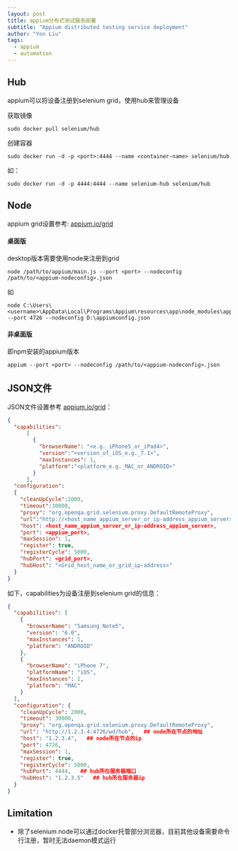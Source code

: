 ```yaml
---
layout: post
title: appium分布式测试服务部署
subtitle: "Appium distributed testing service deployment"
author: "Yon Liu"
tags:
  - appium
  - automation
---
```


## Hub
appium可以将设备注册到selenium grid，使用hub来管理设备

获取镜像
```shell
sudo docker pull selenium/hub
```
创建容器
```shell
sudo docker run -d -p <port>:4444 --name <container-name> selenium/hub
```
如：
```shell
sudo docker run -d -p 4444:4444 --name selenium-hub selenium/hub
```

## Node    
appium grid设置参考: [appium.io/grid](http://appium.io/docs/cn/advanced-concepts/grid/)

#### 桌面版
desktop版本需要使用node来注册到grid
```shell
node /path/to/appium/main.js --port <port> --nodeconfig /path/to/<appium-nodeconfig>.json
```
如
```shell
node C:\Users\<username>\AppData\Local\Programs\Appium\resources\app\node_modules\appium\build\lib\main.js --port 4726 --nodeconfig D:\appiumconfig.json
```

#### 非桌面版
即npm安装的appium版本
```shell
appium --port <port> --nodeconfig /path/to/<appium-nodeconfig>.json
```

## JSON文件
JSON文件设置参考 [appium.io/grid](http://appium.io/docs/cn/advanced-concepts/grid/)：
```json
{
  "capabilities":
      [
        {
          "browserName": "<e.g._iPhone5_or_iPad4>",
          "version":"<version_of_iOS_e.g._7.1>",
          "maxInstances": 1,
          "platform":"<platform_e.g._MAC_or_ANDROID>"
        }
      ],
  "configuration":
  {
    "cleanUpCycle":2000,
    "timeout":30000,
    "proxy": "org.openqa.grid.selenium.proxy.DefaultRemoteProxy",
    "url":"http://<host_name_appium_server_or_ip-address_appium_server>:<appium_port>/wd/hub",
    "host": <host_name_appium_server_or_ip-address_appium_server>,
    "port": <appium_port>,
    "maxSession": 1,
    "register": true,
    "registerCycle": 5000,
    "hubPort": <grid_port>,
    "hubHost": "<Grid_host_name_or_grid_ip-address>"
  }
}
```
如下，capabilities为设备注册到selenium grid的信息：
```json
{
  "capabilities": [
    {
      "browserName": "Samsung Note5",
      "version": "6.0",
      "maxInstances": 1,
      "platform": "ANDROID"
    },
    {
      "browserName": "iPhone 7",
      "platformName": "iOS",
      "maxInstances": 1,
      "platform": "MAC"
    }
  ],
  "configuration": {
    "cleanUpCycle": 2000,
    "timeout": 30000,
    "proxy": "org.openqa.grid.selenium.proxy.DefaultRemoteProxy",
    "url": "http://1.2.3.4:4726/wd/hub",   ## node所在节点的地址
    "host": "1.2.3.4",   ## node所在节点的ip
    "port": 4726,
    "maxSession": 1,
    "register": true,
    "registerCycle": 5000,
    "hubPort": 4444,   ## hub所在服务器端口
    "hubHost": "1.2.3.5"   ## hub所在服务器ip
  }
}
```

## Limitation
- 除了selenium node可以通过docker托管部分浏览器，目前其他设备需要命令行注册，暂时无法daemon模式运行